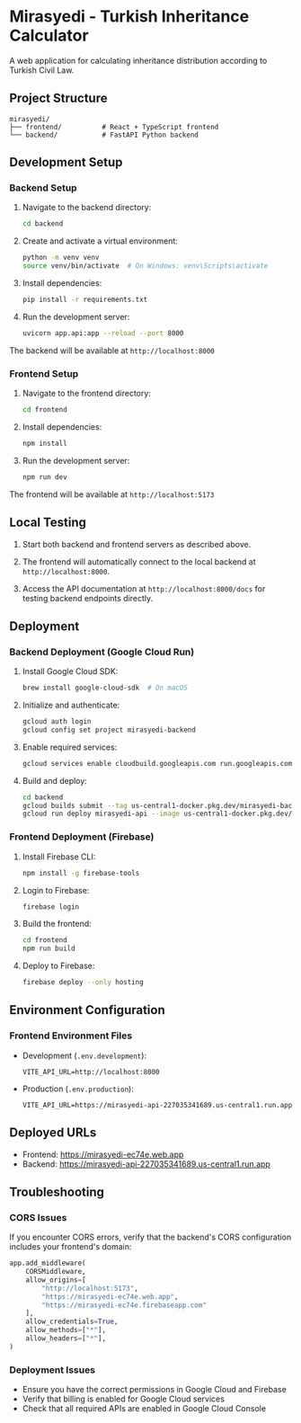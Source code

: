 # Mirasyedi - Turkish Inheritance Calculator

A web application for calculating inheritance distribution according to Turkish Civil Law.

## Project Structure

```
mirasyedi/
├── frontend/          # React + TypeScript frontend
└── backend/           # FastAPI Python backend
```

## Development Setup

### Backend Setup

1. Navigate to the backend directory:
   ```bash
   cd backend
   ```

2. Create and activate a virtual environment:
   ```bash
   python -m venv venv
   source venv/bin/activate  # On Windows: venv\Scripts\activate
   ```

3. Install dependencies:
   ```bash
   pip install -r requirements.txt
   ```

4. Run the development server:
   ```bash
   uvicorn app.api:app --reload --port 8000
   ```

The backend will be available at `http://localhost:8000`

### Frontend Setup

1. Navigate to the frontend directory:
   ```bash
   cd frontend
   ```

2. Install dependencies:
   ```bash
   npm install
   ```

3. Run the development server:
   ```bash
   npm run dev
   ```

The frontend will be available at `http://localhost:5173`

## Local Testing

1. Start both backend and frontend servers as described above.

2. The frontend will automatically connect to the local backend at `http://localhost:8000`.

3. Access the API documentation at `http://localhost:8000/docs` for testing backend endpoints directly.

## Deployment

### Backend Deployment (Google Cloud Run)

1. Install Google Cloud SDK:
   ```bash
   brew install google-cloud-sdk  # On macOS
   ```

2. Initialize and authenticate:
   ```bash
   gcloud auth login
   gcloud config set project mirasyedi-backend
   ```

3. Enable required services:
   ```bash
   gcloud services enable cloudbuild.googleapis.com run.googleapis.com containerregistry.googleapis.com
   ```

4. Build and deploy:
   ```bash
   cd backend
   gcloud builds submit --tag us-central1-docker.pkg.dev/mirasyedi-backend/mirasyedi-repo/api
   gcloud run deploy mirasyedi-api --image us-central1-docker.pkg.dev/mirasyedi-backend/mirasyedi-repo/api --platform managed --region us-central1 --allow-unauthenticated
   ```

### Frontend Deployment (Firebase)

1. Install Firebase CLI:
   ```bash
   npm install -g firebase-tools
   ```

2. Login to Firebase:
   ```bash
   firebase login
   ```

3. Build the frontend:
   ```bash
   cd frontend
   npm run build
   ```

4. Deploy to Firebase:
   ```bash
   firebase deploy --only hosting
   ```

## Environment Configuration

### Frontend Environment Files

- Development (`.env.development`):
  ```
  VITE_API_URL=http://localhost:8000
  ```

- Production (`.env.production`):
  ```
  VITE_API_URL=https://mirasyedi-api-227035341689.us-central1.run.app
  ```

## Deployed URLs

- Frontend: https://mirasyedi-ec74e.web.app
- Backend: https://mirasyedi-api-227035341689.us-central1.run.app

## Troubleshooting

### CORS Issues
If you encounter CORS errors, verify that the backend's CORS configuration includes your frontend's domain:

```python
app.add_middleware(
    CORSMiddleware,
    allow_origins=[
        "http://localhost:5173",
        "https://mirasyedi-ec74e.web.app",
        "https://mirasyedi-ec74e.firebaseapp.com"
    ],
    allow_credentials=True,
    allow_methods=["*"],
    allow_headers=["*"],
)
```

### Deployment Issues
- Ensure you have the correct permissions in Google Cloud and Firebase
- Verify that billing is enabled for Google Cloud services
- Check that all required APIs are enabled in Google Cloud Console
